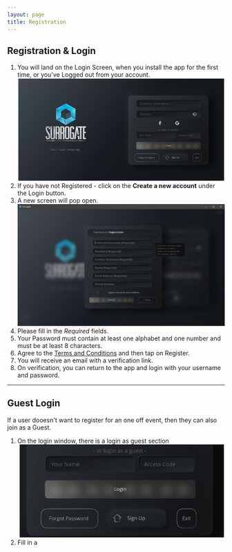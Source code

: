 ```yaml
---
layout: page
title: Registration
---
```


Registration & Login
------
1. You will land on the Login Screen, when you install the app for the first time, or you've Logged out from your account.
![Alt text](assets/windows/02_login.png)
2. If you have not Registered - click on the **Create a new account** under the Login button.
3. A new screen will pop open.
![Alt text](assets/windows/03_registration.jpg)
4. Please fill in the *Required* fields.
5. Your Password must contain at least one alphabet and one number and must be at least 8 characters.
6. Agree to the [Terms and Conditions](https://hereafterstudios.com/privacy-policy) and then tap on Register.
7. You will receive an email with a verification link.
8. On verification, you can return to the app and login with your username and password.


---

Guest Login
------

If a user dooesn't want to register for an one off event, then they can also join as a Guest.

1. On the login window, there is a login as guest section
![Alt text](assets/login/01_guestlogin.png)
2. Fill in a 
